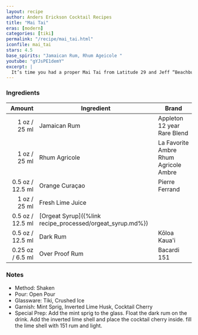 ```yaml
---
layout: recipe
author: Anders Erickson Cocktail Recipes
title: "Mai Tai"
eras: [modern]
categories: [tiki]
permalink: "/recipe/mai_tai.html"
iconfile: mai_tai
stars: 4.5
base_spirits: "Jamaican Rum, Rhum Ageicole "
youtube: "gYJsPE1demY"
excerpt: |
  It’s time you had a proper Mai Tai from Latitude 29 and Jeff “Beachbum” Berry, the renowned Tiki historian.
---
```


### Ingredients

|  Amount | Ingredient                                      | Brand                                 |
| ------: | ----------------------------------------------- | ------------------------------------- |
|    1 oz / 25 ml | Jamaican Rum                                    | Appleton 12 year Rare Blend           |
|    1 oz / 25 ml | Rhum Agricole                                   | La Favorite Ambre Rhum Agricole Ambre |
|  0.5 oz / 12.5 ml | Orange Curaçao                                  | Pierre Ferrand                        |
|    1 oz / 25 ml | Fresh Lime Juice                                |
|  0.5 oz / 12.5 ml | [Orgeat Syrup]({%link recipe_processed/orgeat_syrup.md%}) |
|  0.5 oz / 12.5 ml | Dark Rum                                        | Kōloa Kaua'i                          |
| 0.25 oz / 6.5 ml | Over Proof Rum                                  | Bacardi 151                           |

### Notes

- Method: Shaken
- Pour: Open Pour
- Glassware: Tiki, Crushed Ice
- Garnish: Mint Sprig, Inverted Lime Husk, Cocktail Cherry
- Special Prep: Add the mint sprig to the glass. Float the dark rum on the drink. Add the inverted lime shell and place the cocktail cherry inside. fill the lime shell with 151 rum and light.
